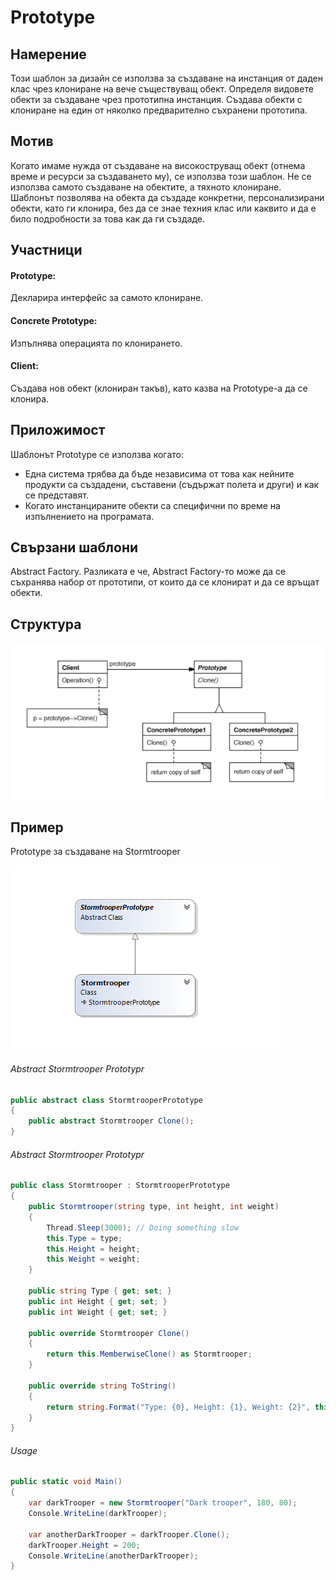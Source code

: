 # Prototype

## Намерение
Този шаблон за дизайн се използва за създаване на инстанция от даден клас чрез клониране на вече съществуващ обект.
Определя видовете обекти за създаване чрез прототипна инстанция.
Създава обекти с клониране на един от няколко предварително съхранени прототипа.

## Мотив
Когато имаме нужда от създаване на високоструващ обект (отнема време и ресурси за създаването му), се използва този шаблон. Не се използва самото създаване на обектите, а тяхното клониране.
Шаблонът позволява на обекта да създаде конкретни, персонализирани обекти, като ги клонира, без да се знае техния клас или каквито и да е било подробности за това как да ги създаде.

## Участници
#### Prototype:
Декларира интерфейс за самото клониране.
#### Concrete Prototype:
Изпълнява операцията по клонирането.
#### Client:
Създава нов обект (клониран такъв), като казва на Prototype-а да се клонира.

## Приложимост
Шаблонът Prototype се използва когато:
*   Една система трябва да бъде независима от това как нейните продукти са създадени, съставени (съдържат полета и други) и как се представят.
*   Когато инстанцираните обекти са специфични по време на изпълнението на програмата.

## Свързани шаблони
Abstract Factory. Разликата е че, Abstract Factory-то може да се съхранява набор от прототипи, от които да се клонират и да се връщат обекти.

## Структура

![alt text](schemes/structures/prototype-structure.png)

## Пример
Prototype за създаване на Stormtrooper

![alt prototype-classdiagram](schemes/diagrams/prototype-classdiagram.png)

###### Abstract Stormtrooper Prototypr
~~~c#
public abstract class StormtrooperPrototype
{
    public abstract Stormtrooper Clone();
}
~~~

###### Abstract Stormtrooper Prototypr
~~~c#
public class Stormtrooper : StormtrooperPrototype
{
    public Stormtrooper(string type, int height, int weight)
    {
        Thread.Sleep(3000); // Doing something slow
        this.Type = type;
        this.Height = height;
        this.Weight = weight;
    }
    
    public string Type { get; set; }
    public int Height { get; set; }
    public int Weight { get; set; }

    public override Stormtrooper Clone()
    {
        return this.MemberwiseClone() as Stormtrooper;
    }
    
    public override string ToString()
    {
        return string.Format("Type: {0}, Height: {1}, Weight: {2}", this.Type, this.Height, this.Weight);
    }
}
~~~

###### Usage
~~~c#
public static void Main()
{
    var darkTrooper = new Stormtrooper("Dark trooper", 180, 80);
    Console.WriteLine(darkTrooper);
            
    var anotherDarkTrooper = darkTrooper.Clone();
    darkTrooper.Height = 200;
    Console.WriteLine(anotherDarkTrooper);
}
~~~
